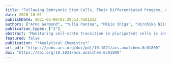 ```yaml
---
title: "Following Embryonic Stem Cells, Their Differentiated Progeny, and Cell-State Changes During iPS Reprogramming by Raman Spectroscopy"
date: 2020-10-01
publishDate: 2021-05-06T02:29:13.458121Z
authors: ["Arno Germond", "Yulia Panina", "Mikio Shiga", "Hirohiko Niioka", "Tomonobu M. Watanabe"]
publication_types: ["2"]
abstract: "Monitoring cell-state transition in pluripotent cells is invaluable for application and basic research. In this study, we demonstrate the pertinence of noninvasive, label-free Raman spectroscopy to monitor and characterize the cell-state transition of mouse stem cells undergoing reprogramming. Using an isogenic cell line of mouse stem cells, reprogramming from neuronal cells was performed, and we showcase a comparative analysis of living single-cell spectral data of the original stem cells, their neuronal progenitors, and reprogrammed cells. Neural network, regression models, and ratiometric analyses were used to discriminate the cell states and extract several important biomarkers specific to differentiation or reprogramming. Our results indicated that the Raman spectrum allowed us to build a low-dimensional space allowing us to monitor and characterize the dynamics of cell-state transition at a single-cell level, scattered in heterogeneous populations. The ability of monitoring pluripotency by Raman spectroscopy and distinguishing differences between ES and reprogrammed cells is also discussed."
featured: false
publication: "*Analytical Chemistry*"
url_pdf: "https://pubs.acs.org/doi/pdf/10.1021/acs.analchem.0c01800"
doi: "https://doi.org/10.1021/acs.analchem.0c01800"
---
```


